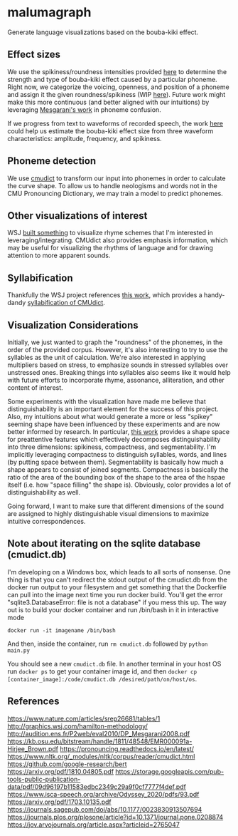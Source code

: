 # malumagraph
Generate language visualizations based on the bouba-kiki effect.

## Effect sizes
We use the spikiness/roundness intensities provided [here](https://journals.plos.org/plosone/article?id=10.1371/journal.pone.0208874)
to determine the strength and type of bouba-kiki effect caused by a particular phoneme.  Right now, we categorize the voicing, openness,
and position of a phoneme and assign it the given roundness/spikiness (WIP [here](https://docs.google.com/spreadsheets/d/1Nf8_7lCuu0171qFZ6PjzcFiPY7ArnekEfDb1L7ZwehY/edit?usp=sharing)).  Future work might make this more continuous (and better aligned 
with our intuitions) by leveraging [Mesgarani's work](http://audition.ens.fr/P2web/eval2010/DP_Mesgarani2008.pdf) in phoneme confusion.

If we progress from text to waveforms of recorded speech, the work [here](https://www.nature.com/articles/srep26681/tables/1) could help 
us estimate the bouba-kiki effect size from three waveform characteristics: amplitude, frequency, and spikiness.

## Phoneme detection

We use [cmudict](https://pypi.org/project/cmudict/) to transform our input into phonemes in order to calculate the curve shape. 
To allow us to handle neologisms and words not in the CMU Pronouncing Dictionary, we may train a model to predict phonemes.

## Other visualizations of interest
WSJ [built something](http://graphics.wsj.com/hamilton-methodology/) to visualize rhyme schemes that I'm interested in leveraging/integrating.
CMUdict also provides emphasis information, which may be useful for visualizing the rhythms of language and for drawing attention to more apparent sounds.

## Syllabification
Thankfully the WSJ project references [this work](https://www.aclweb.org/anthology/N09-1035.pdf), which provides a handy-dandy [syllabification of CMUdict](https://webdocs.cs.ualberta.ca/~kondrak/cmudict/cmudict.rep).

## Visualization Considerations

Initially, we just wanted to graph the "roundness" of the phonemes, in the order of the provided corpus.  However, it's also interesting to try to use the syllables as the unit of calculation.  We're also interested in applying multipliers based on stress, to emphasize sounds in stressed syllables over unstressed ones.  Breaking things into syllables also seems like it would help with future efforts to incorporate rhyme, assonance, alliteration, and other content of interest.

Some experiments with the visualization have made me believe that distinguishability is an important element for the success of this project.  Also, my intuitions about what would generate a more or less "spikey" seeming shape have been influenced by these experiments and are now better informed by research.  In particular, [this work](https://jov.arvojournals.org/article.aspx?articleid=2765047) provides a shape space for preattentive features which effectively decomposes distinguishability into three dimensions: spikiness, compactness, and segmentability.  I'm implicitly leveraging compactness to distinguish syllables, words, and lines (by putting space between them).  Segmentability is basically how much a shape appears to consist of joined segments.  Compactness is basically the ratio of the area of the bounding box of the shape to the area of the hspae itself (i.e. how "space filling" the shape is).  Obviously, color provides a lot of distinguishability as well. 

Going forward, I want to make sure that different dimensions of the sound are assigned to highly distinguishable visual dimensions to maximize intuitive correspondences.

## Note about iterating on the sqlite database (cmudict.db)

I'm developing on a Windows box, which leads to all sorts of nonsense.  One thing is that you can't redirect the stdout output of the cmudict.db from the docker run output to your filesystem and get something that the Dockerfile can pull into the image next time you run docker build.  You'll get the error "sqlite3.DatabaseError: file is not a database" if you mess this up.  The way out is to build your docker container and run /bin/bash in it in interactive mode

`docker run -it imagename /bin/bash`

And then, inside the container, run `rm cmudict.db` followed by `python main.py`

You should see a new `cmudict.db` file.  In another terminal in your host OS run `docker ps` to get your container image id, and then `docker cp [container_image]:/code/cmudict.db /desired/path/on/host/os`.

## References
https://www.nature.com/articles/srep26681/tables/1
http://graphics.wsj.com/hamilton-methodology/
http://audition.ens.fr/P2web/eval2010/DP_Mesgarani2008.pdf
https://kb.osu.edu/bitstream/handle/1811/48548/EMR000091a-Hirjee_Brown.pdf
https://pronouncing.readthedocs.io/en/latest/
https://www.nltk.org/_modules/nltk/corpus/reader/cmudict.html
https://github.com/google-research/bert
https://arxiv.org/pdf/1810.04805.pdf
https://storage.googleapis.com/pub-tools-public-publication-data/pdf/09d96197b11583edbc2349c29a9f0cf7777f4def.pdf
https://www.isca-speech.org/archive/Odyssey_2020/pdfs/93.pdf
https://arxiv.org/pdf/1703.10135.pdf
https://journals.sagepub.com/doi/abs/10.1177/0023830913507694
https://journals.plos.org/plosone/article?id=10.1371/journal.pone.0208874
https://jov.arvojournals.org/article.aspx?articleid=2765047
